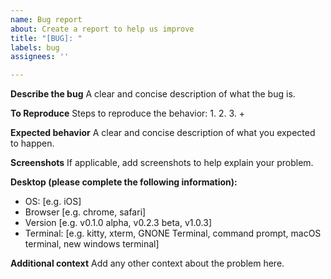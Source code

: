 ```yaml
---
name: Bug report
about: Create a report to help us improve
title: "[BUG]: "
labels: bug
assignees: ''

---
```


**Describe the bug**
A clear and concise description of what the bug is.

**To Reproduce**
Steps to reproduce the behavior:
1.
2.
3.
+

**Expected behavior**
A clear and concise description of what you expected to happen.

**Screenshots**
If applicable, add screenshots to help explain your problem.

**Desktop (please complete the following information):**
 - OS: [e.g. iOS]
 - Browser [e.g. chrome, safari]
 - Version [e.g. v0.1.0 alpha, v0.2.3 beta, v1.0.3]
- Terminal: [e.g. kitty, xterm, GNONE Terminal, command prompt, macOS terminal, new windows terminal]

**Additional context**
Add any other context about the problem here.
